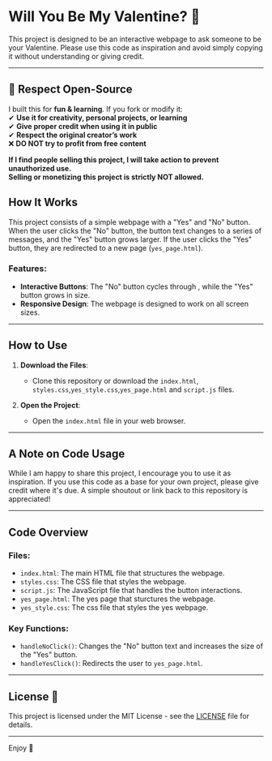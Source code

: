 # Will You Be My Valentine? 💌

This project is designed to be an interactive webpage to ask someone to be your Valentine. Please use this code as
inspiration and avoid simply copying it without understanding or giving credit.

---

## **🚀 Respect Open-Source**

I built this for **fun & learning**. If you fork or modify it:  
✔ **Use it for creativity, personal projects, or learning**  
✔ **Give proper credit when using it in public**  
✔ **Respect the original creator’s work**  
❌ **DO NOT try to profit from free content**

**If I find people selling this project, I will take action to prevent unauthorized use.**  
**Selling or monetizing this project is strictly NOT allowed.**

## How It Works

This project consists of a simple webpage with a "Yes" and "No" button. When the user clicks the "No" button, the button
text changes to a series of messages, and the "Yes" button grows larger. If the user clicks the "Yes" button, they are
redirected to a new page (`yes_page.html`).

### Features:

- **Interactive Buttons**: The "No" button cycles through , while the "Yes" button grows in size.
- **Responsive Design**: The webpage is designed to work on all screen sizes.

---

## How to Use

1. **Download the Files**:
    - Clone this repository or download the `index.html`, `styles.css`,`yes_style.css`,`yes_page.html` and `script.js`
      files.

2. **Open the Project**:
    - Open the `index.html` file in your web browser.

---

## A Note on Code Usage

While I am happy to share this project, I encourage you to use it as inspiration.
If you use this code as a base for your own project, please give credit where it's due. A simple shoutout or link back
to this repository is appreciated!


---

## Code Overview

### Files:

- `index.html`: The main HTML file that structures the webpage.
- `styles.css`: The CSS file that styles the webpage.
- `script.js`: The JavaScript file that handles the button interactions.
- `yes_page.html`: The yes page that sturctures the webpage.
- `yes_style.css`: The css file that styles the yes webpage.

### Key Functions:

- `handleNoClick()`: Changes the "No" button text and increases the size of the "Yes" button.
- `handleYesClick()`: Redirects the user to `yes_page.html`.

---

## License 📄

This project is licensed under the MIT License - see the [LICENSE](LICENSE) file for details.

---

Enjoy 💖
